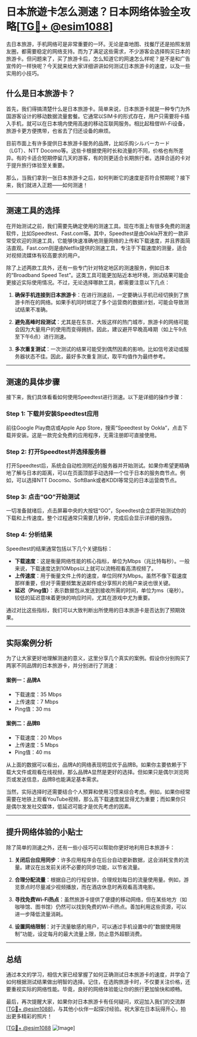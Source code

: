 # 日本旅遊卡怎么测速？日本网络体验全攻略[[TG💪+ @esim1088](https://t.me/s/esim1088)]

去日本旅游，手机网络可是非常重要的一环。无论是查地图、找餐厅还是拍照发朋友圈，都需要稳定的网络支持。而为了满足这些需求，不少游客会选择购买日本的旅游卡。但问题来了，买了旅游卡后，怎么知道它的网速怎么样呢？是不是和广告宣传的一样快呢？今天就来给大家详细讲讲如何测试日本旅游卡的速度，以及一些实用的小技巧。

## 什么是日本旅游卡？

首先，我们得搞清楚什么是日本旅游卡。简单来说，日本旅游卡就是一种专门为外国游客设计的移动数据流量套餐。它通常以SIM卡的形式存在，用户只需要将卡插入手机，就可以在日本境内使用高速的移动互联网服务。相比起租借Wi-Fi设备，旅游卡更方便携带，也省去了归还设备的麻烦。

目前市面上有许多提供日本旅游卡服务的品牌，比如乐购シルバーカード（LGT）、NTT Docomo等。这些卡根据使用时长和流量的不同，价格也有所差异。有的卡适合短期停留几天的游客，有的则更适合长期旅行者。选择合适的卡对于提升旅行体验至关重要。

那么，当我们拿到一张日本旅游卡之后，如何判断它的速度是否符合预期呢？接下来，我们就进入正题——如何测速！

---

## 测速工具的选择

在开始测试之前，我们需要先确定使用的测速工具。现在市面上有很多免费的测速软件，比如Speedtest、Fast.com等。其中，Speedtest是由Ookla开发的一款非常受欢迎的测速工具，它能够快速准确地测量网络的上传和下载速度，并且界面简洁直观。Fast.com则是由Netflix提供的测速工具，专注于下载速度的测量，适合对视频流媒体有较高要求的用户。

除了上述两款工具外，还有一些专门针对特定地区的测速服务，例如日本的“Broadband Speed Test”。这类工具可能更加贴近本地环境，测试结果可能会更接近实际使用情况。不过，无论选择哪款工具，都需要注意以下几点：

1. **确保手机连接到日本旅游卡**：在进行测速前，一定要确认手机已经切换到了旅游卡所在的网络。如果手机同时绑定了多个运营商的数据计划，可能会导致测试结果不准确。
   
2. **避免高峰时段测试**：尤其是在东京、大阪这样的热门城市，旅游卡的网络可能会因为大量用户的使用而变得拥挤。因此，建议避开早晚高峰期（如上午9点至下午6点）进行测速。

3. **多次重复测试**：一次测试的结果可能受到偶然因素的影响，比如信号波动或服务器状态不佳。因此，最好多次重复测试，取平均值作为最终参考。

---

## 测速的具体步骤

接下来，我们具体看看如何使用Speedtest进行测速。以下是详细的操作步骤：

### Step 1: 下载并安装Speedtest应用
前往Google Play商店或Apple App Store，搜索“Speedtest by Ookla”，点击下载并安装。这是一款完全免费的应用程序，无需注册即可直接使用。

### Step 2: 打开Speedtest并选择服务器
打开Speedtest后，系统会自动检测附近的服务器并开始测试。如果你希望更精确地了解与日本的距离，可以在页面顶部手动选择一个位于日本的服务商节点。例如，可以选择NTT Docomo、SoftBank或者KDDI等常见的日本运营商节点。

### Step 3: 点击“GO”开始测试
一切准备就绪后，点击屏幕中央的大按钮“GO”，Speedtest会立即开始测试你的下载和上传速度。整个过程通常只需要几秒钟，完成后会显示详细的报告。

### Step 4: 分析结果
Speedtest的结果通常包括以下几个关键指标：
- **下载速度**：这是衡量网络性能的核心指标，单位为Mbps（兆比特每秒）。一般来说，下载速度达到10Mbps以上就可以流畅观看高清视频了。
- **上传速度**：用于衡量文件上传的速度，单位同样为Mbps。虽然不像下载速度那样重要，但对于需要频繁发送邮件或分享照片的用户来说也很关键。
- **延迟（Ping值）**：表示数据包从发送到接收所需的时间，单位为ms（毫秒）。较低的延迟意味着更快的响应时间，尤其在游戏中尤为重要。

通过对比这些指标，我们可以大致判断出所使用的日本旅游卡是否达到了预期效果。

---

## 实际案例分析

为了让大家更好地理解测速的意义，这里分享几个真实的案例。假设你分别购买了两家不同品牌的日本旅游卡，并分别进行了测速：

#### 案例一：品牌A
- 下载速度：35 Mbps
- 上传速度：7 Mbps
- Ping值：30 ms

#### 案例二：品牌B
- 下载速度：20 Mbps
- 上传速度：5 Mbps
- Ping值：40 ms

从上面的数据可以看出，品牌A的网络表现明显优于品牌B。如果你主要依赖于下载大文件或观看在线视频，那么品牌A显然是更好的选择。但如果只是偶尔浏览网页或发送信息，品牌B也能满足基本需求。

当然，实际选择时还需要结合个人预算和使用习惯来综合考虑。例如，如果你经常需要在地铁上观看YouTube视频，那么高下载速度就显得尤为重要；而如果你只是偶尔发发社交媒体，低延迟可能才是优先考虑的因素。

---

## 提升网络体验的小贴士

除了简单的测速之外，还有一些小技巧可以帮助你更好地利用日本旅游卡：

1. **关闭后台应用同步**：许多应用程序会在后台自动更新数据，这会消耗宝贵的流量。建议在出发前关闭不必要的同步功能，以节省流量。

2. **合理分配流量**：根据自己的行程安排，合理规划每日的流量使用量。例如，游览景点时尽量减少视频播放，而在酒店休息时再观看高清电影。

3. **寻找免费Wi-Fi热点**：虽然旅游卡提供了便捷的移动网络，但在某些地方（如咖啡馆、图书馆）仍然可以找到免费的Wi-Fi热点。善加利用这些资源，可以进一步降低流量消耗。

4. **设置网络限制**：对于流量敏感的用户，可以通过手机设置中的“数据使用限制”功能，设定每月的最大流量上限，防止意外超额消费。

---

## 总结

通过本文的学习，相信大家已经掌握了如何正确测试日本旅游卡的速度，并学会了如何根据测试结果做出明智的选择。记住，在选购旅游卡时，不仅要关注价格，还要重视实际的网络性能。毕竟，良好的网络体验能让你的旅行更加愉快和顺畅。

最后，再次提醒大家，如果你对日本旅游卡有任何疑问，欢迎加入我们的交流群[[TG💪+ @esim1088](https://t.me/s/esim1088)]，与其他小伙伴一起探讨经验。祝大家在日本玩得开心，拍出更多精彩的照片！

[[TG💪+ @esim1088](https://t.me/s/esim1088) ![Image](https://i.postimg.cc/4NQfJmqS/Snipaste-2025-05-13-00-14-12.png)]